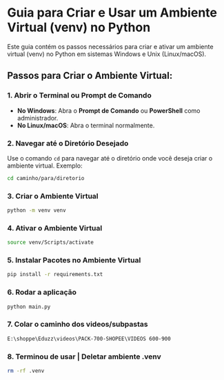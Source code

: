 # Guia para Criar e Usar um Ambiente Virtual (venv) no Python

Este guia contém os passos necessários para criar e ativar um ambiente virtual (venv) no Python em sistemas Windows e Unix (Linux/macOS).

## Passos para Criar o Ambiente Virtual:

### 1. Abrir o Terminal ou Prompt de Comando

- **No Windows**: Abra o **Prompt de Comando** ou **PowerShell** como administrador.
- **No Linux/macOS**: Abra o terminal normalmente.

### 2. Navegar até o Diretório Desejado

Use o comando `cd` para navegar até o diretório onde você deseja criar o ambiente virtual. Exemplo:

```bash
cd caminho/para/diretorio
```
### 3. Criar o Ambiente Virtual

```bash
python -m venv venv

```

### 4. Ativar o Ambiente Virtual

```bash
source venv/Scripts/activate
```


### 5. Instalar Pacotes no Ambiente Virtual

```bash
pip install -r requirements.txt

```


### 6. Rodar a aplicação

```bash
python main.py
```

### 7. Colar o caminho dos videos/subpastas

```bash
E:\shoppe\Eduzz\videos\PACK-700-SHOPEE\VIDEOS 600-900
```

### 8. Terminou de usar | Deletar ambiente .venv

```bash
rm -rf .venv

```

